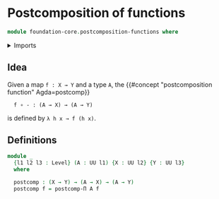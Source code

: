 # Postcomposition of functions

```agda
module foundation-core.postcomposition-functions where
```

<details><summary>Imports</summary>

```agda
open import foundation.postcomposition-dependent-functions
open import foundation.universe-levels
```

</details>

## Idea

Given a map `f : X → Y` and a type `A`, the
{{#concept "postcomposition function" Agda=postcomp}}

```text
  f ∘ - : (A → X) → (A → Y)
```

is defined by `λ h x → f (h x)`.

## Definitions

```agda
module _
  {l1 l2 l3 : Level} (A : UU l1) {X : UU l2} {Y : UU l3}
  where

  postcomp : (X → Y) → (A → X) → (A → Y)
  postcomp f = postcomp-Π A f
```
